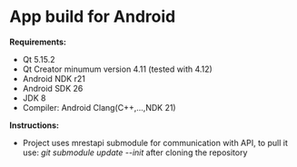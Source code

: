 # **App build for Android**
**Requirements:**
*  Qt 5.15.2
*  Qt Creator minumum version 4.11 (tested with 4.12)
*  Android NDK r21
*  Android SDK 26
*  JDK 8
*  Compiler: Android Clang(C++,...,NDK 21)

**Instructions:**
* Project uses mrestapi submodule for communication with API, to pull it use: *git submodule update --init* after cloning the repository
